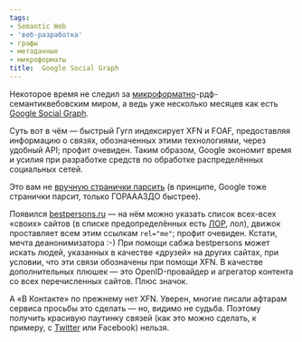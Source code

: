 ```yaml
---
tags:
- Semantic Web
- 'веб-разработка'
- графы
- метаданные
- микроформаты
title:  Google Social Graph
---
```


Некоторое время не следил за [микроформатно][]-рдф-семантиквебовским
миром, а ведь уже несколько месяцев как есть [Google Social Graph][].

Суть вот в чём — быстрый Гугл индексирует XFN и FOAF, предоставляя
информацию о связях, обозначенных этими технологиями, через удобный API;
профит очевиден. Таким образом, Google экономит время и усилия при
разработке средств по обработке распределённых социальных сетей.

Это вам не [вручную странички парсить][] (в принципе, Google тоже
странички парсит, только ГОРАААЗДО быстрее).

Появился [bestpersons.ru][] — на нём можно указать список всех-всех
«своих» сайтов (в списке предопределённых есть [ЛОР][], лол), движок
проставляет всем этим ссылкам `rel="me"`; профит очевиден. Кстати,
мечта деанонимизатора :-) При помощи сабжа bestpersons может искать
людей, указанных в качестве «друзей» на других сайтах, при условии,
что эти связи обозначены при помощи XFN. В качестве дополнительных
плюшек — это OpenID-провайдер и агрегатор контента со всех
перечисленных сайтов. Плюс значок.

А «В Контакте» по прежнему нет XFN. Уверен, многие писали афтарам
сервиса просьбы это сделать — но, видимо не судьба. Поэтому получить
красивую паутинку связей (как это можно сделать, к примеру, с
[Twitter][] или Facebook) нельзя.

  [микроформатно]: http://dzhus.org/blog/entry/what-are-microformats
  [Google Social Graph]: http://code.google.com/intl/ru_ALL/apis/socialgraph/
  [вручную странички парсить]: http://dzhus.org/blog/entry/simple-microformat-xslt-extraction/
  [bestpersons.ru]: http://dzhus.bestpersons.ru/
  [ЛОР]: http://linux.org.ru/
  [Twitter]: http://www.twitter.com/dzhus

